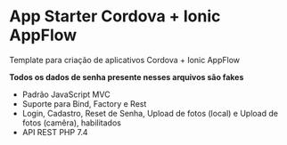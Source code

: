 <h1>App Starter Cordova + Ionic AppFlow</h1>
<p>Template para criação de aplicativos Cordova + Ionic AppFlow</p>
<p><b>Todos os dados de senha presente nesses arquivos são fakes</b></p>
<ul>
	<li>Padrão JavaScript MVC</li>
	<li>Suporte para Bind, Factory e Rest</li>
	<li>Login, Cadastro, Reset de Senha, Upload de fotos (local) e Upload de fotos (camêra), habilitados</li>
	<li>API REST PHP 7.4</li>
</ul>